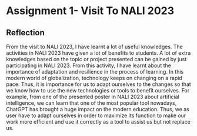 # Assignment 1- Visit To NALI 2023
## Reflection
From the visit to NALI 2023, I have learnt a lot of useful knowledges. The activities in NALI 2023 have given a lot of benefits to students. A lot of extra knowledges based on the topic or project presented can be gained by just participating in NALI 2023. From this activity, I have learnt about the importance of adaptation and resilience in the process of learning. In this modern world of globalization, technology keeps on changing on a rapid pace. Thus, it is importance for us to adapt ourselves to the changes so that we know how to use the new technologies or tools to benefit ourselves. For example, from one of the presented poster in NALI 2023 about artificial intelligence, we can learn that one of the most popular tool nowadays, ChatGPT has brought a huge impact on the modern education. Thus, we as user have to adapt ourselves in order to maximize its function to make our work more efficient and use it correctly as a tool to assist us but not replace us.
